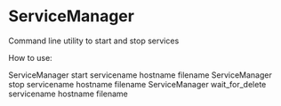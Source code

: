 ServiceManager
==============

Command line utility to start and stop services

How to use:

ServiceManager start servicename hostname filename
ServiceManager stop servicename hostname filename
ServiceManager wait_for_delete servicename hostname filename
